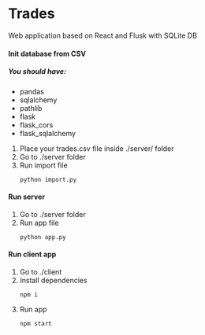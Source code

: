 # Trades
Web application based on React and Flusk with SQLite DB
#### Init database from CSV
##### You should have:
- pandas
- sqlalchemy
- pathlib
- flask
- flask_cors
- flask_sqlalchemy

 1. Place your trades.csv file inside ./server/ folder
 2. Go to ./server folder
 3. Run import file
    ```
    python import.py 
    ```

#### Run server
1. Go to ./server folder
2. Run app file
    ```
    python app.py 
    ```

#### Run client app
1. Go to ./client
2. Install dependencies
    ```
    npm i 
    ```
3. Run app
    ```
    npm start
    ```